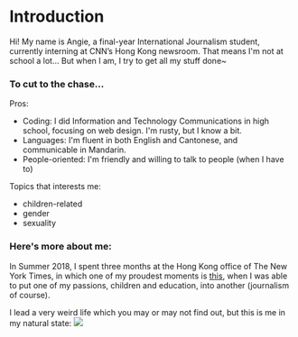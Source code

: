 # Introduction

Hi!
My name is Angie, a final-year International Journalism student, currently interning at CNN’s Hong Kong newsroom. 
That means I'm not at school a lot... But when I am, I try to get all my stuff done~

### To cut to the chase...
Pros:
* Coding: I did Information and Technology Communications in high school, focusing on web design. 
          I'm rusty, but I know a bit.
* Languages: I'm fluent in both English and Cantonese, and communicable in Mandarin.
* People-oriented: I'm friendly and willing to talk to people (when I have to)

Topics that interests me: 
* children-related
* gender
* sexuality

### Here's more about me:
In Summer 2018, I spent three months at the Hong Kong office of The New York Times, in which one of my proudest moments is <a href="https://www.nytimes.com/2018/08/22/world/asia/hong-kong-schools-.html" title="this">this</a>, when I was able to put one of my passions, children and education, into another (journalism of course).

I lead a very weird life which you may or may not find out, but this is me in my natural state:
![](https://angeliquechan.files.wordpress.com/2019/01/profile-pic-1x1.jpg?w=410&h=410)
